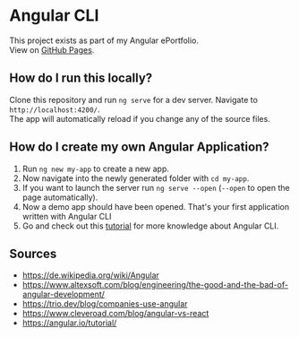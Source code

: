 # Angular CLI

This project exists as part of my Angular ePortfolio. <br>
View on [GitHub Pages](https://qt1337.github.io/Angular-ePortfolio/).

## How do I run this locally?

Clone this repository and run `ng serve` for a dev server. Navigate to `http://localhost:4200/`. <br>
The app will automatically reload if you change any of the source files. <br>

## How do I create my own Angular Application?

1. Run `ng new my-app` to create a new app. <br>
2. Now navigate into the newly generated folder with `cd my-app`. <br>
3. If you want to launch the server run `ng serve --open` (`--open` to open the page automatically). <br>
4. Now a demo app should have been opened. That's your first application written with Angular CLI <br>
5. Go and check out this [tutorial](https://angular.io/tutorial) for more knowledge about Angular CLI. <br>

## Sources

- https://de.wikipedia.org/wiki/Angular
- https://www.altexsoft.com/blog/engineering/the-good-and-the-bad-of-angular-development/
- https://trio.dev/blog/companies-use-angular
- https://www.cleveroad.com/blog/angular-vs-react
- https://angular.io/tutorial/
